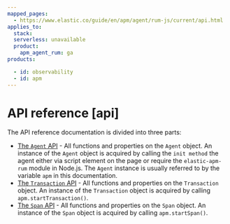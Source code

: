 ```yaml
---
mapped_pages:
  - https://www.elastic.co/guide/en/apm/agent/rum-js/current/api.html
applies_to:
  stack:
  serverless: unavailable
  product:
    apm_agent_rum: ga
products:

  - id: observability
  - id: apm
---
```


# API reference [api]

The API reference documentation is divided into three parts:

* [The `Agent` API](/reference/agent-api.md) - All functions and properties on the `Agent` object. An instance of the `Agent` object is acquired by calling the `init method` the agent either via script element on the page or require the `elastic-apm-rum` module in Node.js. The `Agent` instance is usually referred to by the variable `apm` in this documentation.
* [The `Transaction` API](/reference/transaction-api.md) - All functions and properties on the `Transaction` object. An instance of the `Transaction` object is acquired by calling `apm.startTransaction()`.
* [The `Span` API](/reference/span-api.md) - All functions and properties on the `Span` object. An instance of the `Span` object is acquired by calling `apm.startSpan()`.




